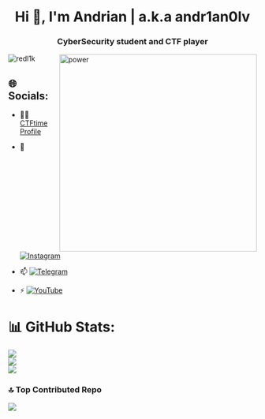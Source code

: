 <h1 align="center">Hi 👋, I'm Andrian | a.k.a andr1an0lv</h1>
<h3 align="center">CyberSecurity student and CTF player</h3>
<img align="right" alt="power" width="400" src="https://camo.githubusercontent.com/93bba7c3b0e336d712a1d08fd52673b89f59cfce5ab83e1bcf95f0eed0218dc7/68747470733a2f2f6d656469612e74656e6f722e636f6d2f31763973374a323331685141414141642f636861696e7361772d6d616e2d706f7765722e676966">

<p align="left"> <img src="https://komarev.com/ghpvc/?username=redl1k&label=Profile%20views&color=0e75b6&style=flat" alt="redl1k" /> </p>

## 🌐 Socials:
- 👨‍💻 [CTFtime Profile](https://ctftime.org/user/143814)

- 🌱 [![Instagram](https://img.shields.io/badge/Instagram-%23E4405F.svg?logo=Instagram&logoColor=white)](https://instagram.com/andr1an0lv)

- 📫 [![Telegram](https://img.shields.io/badge/-telegram-red?color=white&logo=telegram&logoColor=black)](https://t.me/RedLikYT)

- ⚡ [![YouTube](https://img.shields.io/badge/YouTube-%23FF0000.svg?logo=YouTube&logoColor=white)](https://youtube.com/@MrRedLik) 

# 📊 GitHub Stats:
![](https://github-readme-stats.vercel.app/api?username=redl1k&theme=radical&hide_border=true&include_all_commits=false&count_private=true)<br/>
![](https://github-readme-streak-stats.herokuapp.com/?user=redl1k&theme=radical&hide_border=true)<br/>
![](https://github-readme-stats.vercel.app/api/top-langs/?username=redl1k&theme=radical&hide_border=true&include_all_commits=false&count_private=true&layout=compact)

### 🔝 Top Contributed Repo
![](https://github-contributor-stats.vercel.app/api?username=redl1k&limit=5&theme=dracula&combine_all_yearly_contributions=true)
